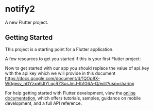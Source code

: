 # notify2

A new Flutter project.

## Getting Started

This project is a starting point for a Flutter application.

A few resources to get you started if this is your first Flutter project:

Now to get started with our app you should replace the value of api_key with the api key which we will provide in this document
https://docs.google.com/document/d/1QOp8X-W0gesv_nGYzxq6JIYLqcRZSusJmJ-Ib1G6A-Q/edit?usp=sharing


For help getting started with Flutter development, view the
[online documentation](https://docs.flutter.dev/), which offers tutorials,
samples, guidance on mobile development, and a full API reference.
